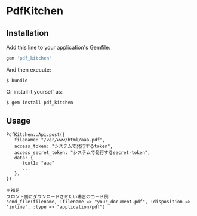 # PdfKitchen

## Installation

Add this line to your application's Gemfile:

```ruby
gem 'pdf_kitchen'
```

And then execute:

    $ bundle

Or install it yourself as:

    $ gem install pdf_kitchen

## Usage

```
PdfKitchen::Api.post({
   filename: "/var/www/html/aaa.pdf",
   access_token: "システムで発行するtoken",
   access_secret_token: "システムで発行するsecret-token",
   data: {
      text1: "aaa"
      ... 
   },
})
```

```
＊補足
フロント側にダウンロードさせたい場合のコード例
send_file(filename, :filename => "your_document.pdf", :disposition => 'inline', :type => "application/pdf")
```